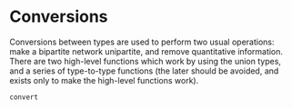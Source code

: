 # Conversions

Conversions between types are used to perform two usual operations: make a
bipartite network unipartite, and remove quantitative information. There are two
high-level functions which work by using the union types, and a series of
type-to-type functions (the later should be avoided, and exists only to make the
high-level functions work).

```@docs
convert
```
